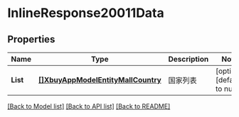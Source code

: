 # InlineResponse20011Data

## Properties
Name | Type | Description | Notes
------------ | ------------- | ------------- | -------------
**List** | [**[]XbuyAppModelEntityMallCountry**](xbuy.app.model.entity.MallCountry.md) | 国家列表 | [optional] [default to null]

[[Back to Model list]](../README.md#documentation-for-models) [[Back to API list]](../README.md#documentation-for-api-endpoints) [[Back to README]](../README.md)

